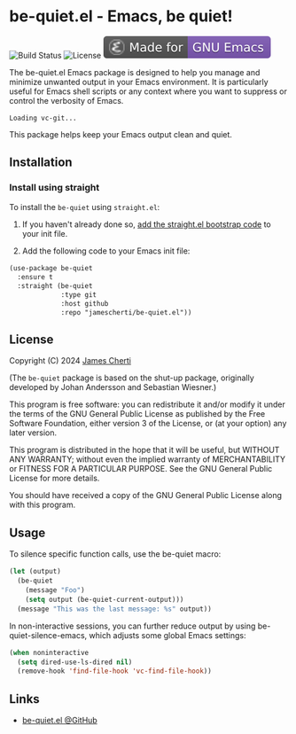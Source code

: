 # be-quiet.el - Emacs, be quiet!
![Build Status](https://github.com/jamescherti/easysession.el/actions/workflows/ci.yml/badge.svg)
![License](https://img.shields.io/github/license/jamescherti/be-quiet.el)
![](https://raw.githubusercontent.com/jamescherti/be-quiet.el/main/.images/made-for-gnu-emacs.svg)

The be-quiet.el Emacs package is designed to help you manage and minimize unwanted output in your Emacs environment. It is particularly useful for Emacs shell scripts or any context where you want to suppress or control the verbosity of Emacs.

```
Loading vc-git...
```

This package helps keep your Emacs output clean and quiet.

## Installation

### Install using straight

To install the `be-quiet` using `straight.el`:

1. If you haven't already done so, [add the straight.el bootstrap code](https://github.com/radian-software/straight.el?tab=readme-ov-file#getting-started) to your init file.

2. Add the following code to your Emacs init file:
```
(use-package be-quiet
  :ensure t
  :straight (be-quiet
             :type git
             :host github
             :repo "jamescherti/be-quiet.el"))
```

## License

Copyright (C) 2024 [James Cherti](https://www.jamescherti.com)

(The `be-quiet` package is based on the shut-up package, originally developed by Johan Andersson and Sebastian Wiesner.)

This program is free software: you can redistribute it and/or modify it under the terms of the GNU General Public License as published by the Free Software Foundation, either version 3 of the License, or (at your option) any later version.

This program is distributed in the hope that it will be useful, but WITHOUT ANY WARRANTY; without even the implied warranty of MERCHANTABILITY or FITNESS FOR A PARTICULAR PURPOSE. See the GNU General Public License for more details.

You should have received a copy of the GNU General Public License along with this program.

## Usage

To silence specific function calls, use the be-quiet macro:

```lisp
(let (output)
  (be-quiet
    (message "Foo")
    (setq output (be-quiet-current-output)))
  (message "This was the last message: %s" output))
```

In non-interactive sessions, you can further reduce output by using be-quiet-silence-emacs, which adjusts some global Emacs settings:

```lisp
(when noninteractive
  (setq dired-use-ls-dired nil)
  (remove-hook 'find-file-hook 'vc-find-file-hook))
```

## Links

- [be-quiet.el @GitHub](https://github.com/jamescherti/be-quiet.el)
